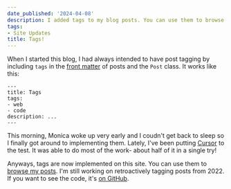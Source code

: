 ```yaml
---
date_published: '2024-04-08'
description: I added tags to my blog posts. You can use them to browse my posts now.
tags:
- Site Updates
title: Tags!
---
```


When I started this blog, I had always intended to have post tagging by including `tags` in the [front matter](https://indieweb.org/frontmatter) of posts and the `Post` class. It works like this:

```
---
title: Tags
tags: 
- web
- code
description: ...
---
```

This morning, Monica woke up very early and I coudn't get back to sleep so I finally got around to implementing them. Lately, I've been putting [Cursor](https://www.cursor.sh/) to the test. It was able to do most of the work- about half of it in a single try!

Anyways, tags are now implemented on this site. You can use them to [browse my posts](/blog/). I'm still working on retroactively tagging posts from 2022. If you want to see the code, it's [on GitHub](https://github.com/davidhariri/site/pull/31/files).
